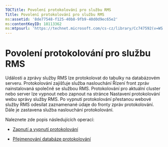 ```yaml
---
TOCTitle: Povolení protokolování pro službu RMS
Title: Povolení protokolování pro službu RMS
ms:assetid: '8de77548-f125-40b8-9fb9-40d0d9ec65e2'
ms:contentKeyID: 18113362
ms:mtpsurl: 'https://technet.microsoft.com/cs-cz/library/Cc747592(v=WS.10)'
---
```


Povolení protokolování pro službu RMS
=====================================

Události a zprávy služby RMS lze protokolovat do tabulky na databázovém serveru. Protokolování zajišťuje služba naslouchání Řízení front zpráv nainstalovaná společně se službou RMS. Protokolování pro aktuální cluster nebo server lze vypnout nebo zapnout na stránce Nastavení protokolování webu správy služby RMS. Po vypnutí protokolování přestanou webové služby RMS odesílat zaznamenané údaje do fronty zpráv protokolování. Dále je zastavena služba naslouchání protokolování.

Naleznete zde popis následujících operací:

-   [Zapnutí a vypnutí protokolování](https://technet.microsoft.com/8e672f95-566f-4070-9a2a-2f70f087148f)

-   [Přejmenování databáze protokolování](https://technet.microsoft.com/e0e8dc95-767f-4b84-8966-914ab083471b)
